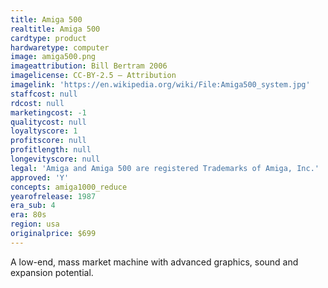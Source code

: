 ```yaml
---
title: Amiga 500
realtitle: Amiga 500
cardtype: product
hardwaretype: computer
image: amiga500.png
imageattribution: Bill Bertram 2006
imagelicense: CC-BY-2.5 — Attribution
imagelink: 'https://en.wikipedia.org/wiki/File:Amiga500_system.jpg'
staffcost: null
rdcost: null
marketingcost: -1
qualitycost: null
loyaltyscore: 1
profitscore: null
profitlength: null
longevityscore: null
legal: 'Amiga and Amiga 500 are registered Trademarks of Amiga, Inc.'
approved: 'Y'
concepts: amiga1000_reduce
yearofrelease: 1987
era_sub: 4
era: 80s
region: usa
originalprice: $699
---
```


A low-end, mass market machine with advanced graphics, sound and expansion potential.
